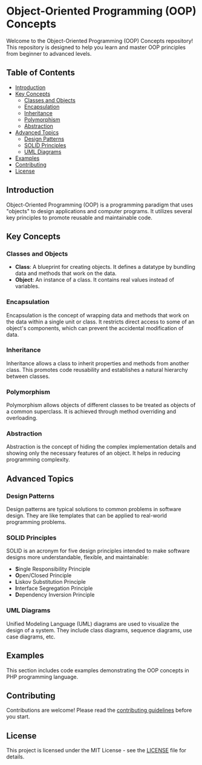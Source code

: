 # Object-Oriented Programming (OOP) Concepts

Welcome to the Object-Oriented Programming (OOP) Concepts repository! This repository is designed to help you learn and master OOP principles from beginner to advanced levels.

## Table of Contents

- [Introduction](#introduction)
- [Key Concepts](#key-concepts)
  - [Classes and Objects](#classes-and-objects)
  - [Encapsulation](#encapsulation)
  - [Inheritance](#inheritance)
  - [Polymorphism](#polymorphism)
  - [Abstraction](#abstraction)
- [Advanced Topics](#advanced-topics)
  - [Design Patterns](#design-patterns)
  - [SOLID Principles](#solid-principles)
  - [UML Diagrams](#uml-diagrams)
- [Examples](#examples)
- [Contributing](#contributing)
- [License](#license)

## Introduction

Object-Oriented Programming (OOP) is a programming paradigm that uses "objects" to design applications and computer programs. It utilizes several key principles to promote reusable and maintainable code.

## Key Concepts

### Classes and Objects

- **Class**: A blueprint for creating objects. It defines a datatype by bundling data and methods that work on the data.
- **Object**: An instance of a class. It contains real values instead of variables.

### Encapsulation

Encapsulation is the concept of wrapping data and methods that work on the data within a single unit or class. It restricts direct access to some of an object's components, which can prevent the accidental modification of data.

### Inheritance

Inheritance allows a class to inherit properties and methods from another class. This promotes code reusability and establishes a natural hierarchy between classes.

### Polymorphism

Polymorphism allows objects of different classes to be treated as objects of a common superclass. It is achieved through method overriding and overloading.

### Abstraction

Abstraction is the concept of hiding the complex implementation details and showing only the necessary features of an object. It helps in reducing programming complexity.

## Advanced Topics

### Design Patterns

Design patterns are typical solutions to common problems in software design. They are like templates that can be applied to real-world programming problems.

### SOLID Principles

SOLID is an acronym for five design principles intended to make software designs more understandable, flexible, and maintainable:
- **S**ingle Responsibility Principle
- **O**pen/Closed Principle
- **L**iskov Substitution Principle
- **I**nterface Segregation Principle
- **D**ependency Inversion Principle

### UML Diagrams

Unified Modeling Language (UML) diagrams are used to visualize the design of a system. They include class diagrams, sequence diagrams, use case diagrams, etc.

## Examples

This section includes code examples demonstrating the OOP concepts in PHP programming language.

## Contributing

Contributions are welcome! Please read the [contributing guidelines](CONTRIBUTING.md) before you start.

## License

This project is licensed under the MIT License - see the [LICENSE](LICENSE) file for details.
